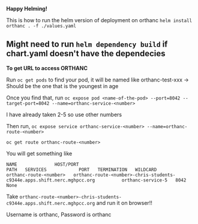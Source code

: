**Happy Helming!**

This is how to run the helm version of deployment on orthanc
`helm install orthanc . -f ./values.yaml`

Might need to run `helm dependency build` if chart.yaml doesn't have the dependecies
---

**To get URL to access ORTHANC**

Run `oc get pods` to find your pod, it will be named like orthanc-test-xxx -> Should be the one that is the youngest in age


Once you find that, run
`oc expose pod <name-of-the-pod> --port=8042 --target-port=8042 --name=orthanc-service-<number>`

I have already taken 2-5 so use other numbers

Then run,
`oc expose service orthanc-service-<number> --name=orthanc-route-<number>`

`oc get route orthanc-route-<number>`

You will get something like
```
NAME              HOST/PORT                                                          PATH   SERVICES            PORT   TERMINATION   WILDCARD
orthanc-route-<number>   orthanc-route-<number>-chris-students-c9344e.apps.shift.nerc.mghpcc.org          orthanc-service-5   8042                 None
```
Take `orthanc-route-<number>-chris-students-c9344e.apps.shift.nerc.mghpcc.org` and run it on browser!!

Username is orthanc, Password is orthanc

